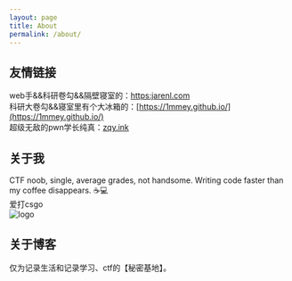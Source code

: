 ```yaml
---
layout: page
title: About
permalink: /about/
---
```

## 友情链接
web手&&科研卷勾&&隔壁寝室的：[https:jarenl.com](https://jarenl.com/)<br>
科研大卷勾&&寝室里有个大冰箱的：[https://1mmey.github.io/](https://1mmey.github.io/)<br>
超级无敌的pwn学长纯真：[zqy.ink](zqy.ink)

## 关于我
CTF noob, single, average grades, not handsome. Writing code faster than my coffee disappears. ☕💻 <br>
爱打csgo<br>
![logo](../images/csgo.jpg)

## 关于博客
仅为记录生活和记录学习、ctf的【秘密基地】。
